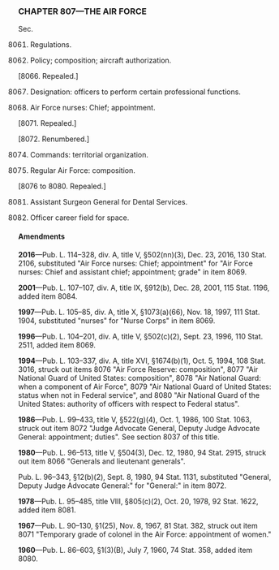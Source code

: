 ### **CHAPTER 807—THE AIR FORCE** ###

Sec.

8061. Regulations.

8062. Policy; composition; aircraft authorization.

[8066. Repealed.]

8067. Designation: officers to perform certain professional functions.

8069. Air Force nurses: Chief; appointment.

[8071. Repealed.]

[8072. Renumbered.]

8074. Commands: territorial organization.

8075. Regular Air Force: composition.

[8076 to 8080. Repealed.]

8081. Assistant Surgeon General for Dental Services.

8084. Officer career field for space.

#### Amendments ####

**2016**—Pub. L. 114–328, div. A, title V, §502(nn)(3), Dec. 23, 2016, 130 Stat. 2106, substituted "Air Force nurses: Chief; appointment" for "Air Force nurses: Chief and assistant chief; appointment; grade" in item 8069.

**2001**—Pub. L. 107–107, div. A, title IX, §912(b), Dec. 28, 2001, 115 Stat. 1196, added item 8084.

**1997**—Pub. L. 105–85, div. A, title X, §1073(a)(66), Nov. 18, 1997, 111 Stat. 1904, substituted "nurses" for "Nurse Corps" in item 8069.

**1996**—Pub. L. 104–201, div. A, title V, §502(c)(2), Sept. 23, 1996, 110 Stat. 2511, added item 8069.

**1994**—Pub. L. 103–337, div. A, title XVI, §1674(b)(1), Oct. 5, 1994, 108 Stat. 3016, struck out items 8076 "Air Force Reserve: composition", 8077 "Air National Guard of United States: composition", 8078 "Air National Guard: when a component of Air Force", 8079 "Air National Guard of United States: status when not in Federal service", and 8080 "Air National Guard of the United States: authority of officers with respect to Federal status".

**1986**—Pub. L. 99–433, title V, §522(g)(4), Oct. 1, 1986, 100 Stat. 1063, struck out item 8072 "Judge Advocate General, Deputy Judge Advocate General: appointment; duties". See section 8037 of this title.

**1980**—Pub. L. 96–513, title V, §504(3), Dec. 12, 1980, 94 Stat. 2915, struck out item 8066 "Generals and lieutenant generals".

Pub. L. 96–343, §12(b)(2), Sept. 8, 1980, 94 Stat. 1131, substituted "General, Deputy Judge Advocate General:" for "General:" in item 8072.

**1978**—Pub. L. 95–485, title VIII, §805(c)(2), Oct. 20, 1978, 92 Stat. 1622, added item 8081.

**1967**—Pub. L. 90–130, §1(25), Nov. 8, 1967, 81 Stat. 382, struck out item 8071 "Temporary grade of colonel in the Air Force: appointment of women."

**1960**—Pub. L. 86–603, §1(3)(B), July 7, 1960, 74 Stat. 358, added item 8080.
